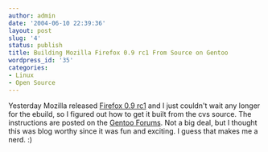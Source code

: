 ```yaml
---
author: admin
date: '2004-06-10 22:39:36'
layout: post
slug: '4'
status: publish
title: Building Mozilla Firefox 0.9 rc1 From Source on Gentoo
wordpress_id: '35'
categories:
- Linux
- Open Source
---
```


Yesterday Mozilla released [Firefox 0.9
rc1](http://ftp.mozilla.org/pub/mozilla.org/firefox/releases/0.9rc) and I just
couldn't wait any longer for the ebuild, so I figured out how to get it built
from the cvs source. The instructions are posted on the [Gentoo
Forums](http://forums.gentoo.org/viewtopic.php?t=183733). Not a big deal, but
I thought this was blog worthy since it was fun and exciting. I guess that
makes me a nerd. :)

